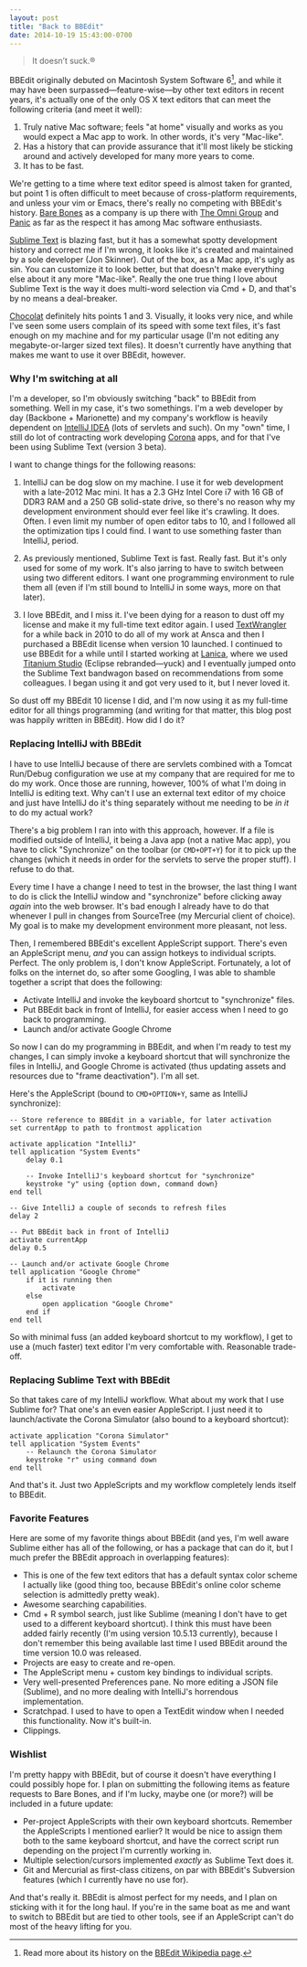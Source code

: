```yaml
---
layout: post
title: "Back to BBEdit"
date: 2014-10-19 15:43:00-0700
---
```


> It doesn’t suck.®

BBEdit originally debuted on Macintosh System Software 6[^1], and while it may have been surpassed&mdash;feature-wise&mdash;by other text editors in recent years, it's actually one of the only OS X text editors that can meet the following criteria (and meet it well):

1. Truly native Mac software; feels "at home" visually and works as you would expect a Mac app to work. In other words, it's very "Mac-like".
2. Has a history that can provide assurance that it'll most likely be sticking around and actively developed for many more years to come.
3. It has to be fast.

We're getting to a time where text editor speed is almost taken for granted, but point 1 is often difficult to meet because of cross-platform requirements, and unless your vim or Emacs, there's really no competing with BBEdit's history. [Bare Bones][barebones] as a company is up there with [The Omni Group][omni] and [Panic][panic] as far as the respect it has among Mac software enthusiasts.

[Sublime Text][sublime] is blazing fast, but it has a somewhat spotty development history and correct me if I'm wrong, it looks like it's created and maintained by a sole developer (Jon Skinner). Out of the box, as a Mac app, it's ugly as sin. You can customize it to look better, but that doesn't make everything else about it any more "Mac-like". Really the one true thing I love about Sublime Text is the way it does multi-word selection via Cmd + D, and that's by no means a deal-breaker.

[Chocolat][chocolat] definitely hits points 1 and 3. Visually, it looks very nice, and while I've seen some users complain of its speed with some text files, it's fast enough on my machine and for my particular usage (I'm not editing any megabyte-or-larger sized text files). It doesn't currently have anything that makes me want to use it over BBEdit, however.

### Why I'm switching at all

I'm a developer, so I'm obviously switching "back" to BBEdit from something. Well in my case, it's two somethings. I'm a web developer by day (Backbone + Marionette) and my company's workflow is heavily dependent on [IntelliJ IDEA][intellij] (lots of servlets and such).  On my "own" time, I still do lot of contracting work developing [Corona][corona] apps, and for that I've been using Sublime Text (version 3 beta).

I want to change things for the following reasons:

1. IntelliJ can be dog slow on my machine. I use it for web development with a late-2012 Mac mini. It has a 2.3 GHz Intel Core i7 with 16 GB of DDR3 RAM and a 250 GB solid-state drive, so there's no reason why my development environment should ever feel like it's crawling. It does. Often. I even limit my number of open editor tabs to 10, and I followed all the optimization tips I could find. I want to use something faster than IntelliJ, period.

2. As previously mentioned, Sublime Text is fast. Really fast. But it's only used for some of my work. It's also jarring to have to switch between using two different editors. I want one programming environment to rule them all (even if I'm still bound to IntelliJ in some ways, more on that later).

3. I love BBEdit, and I miss it. I've been dying for a reason to dust off my license and make it my full-time text editor again. I used [TextWrangler][textwrangler] for a while back in 2010 to do all of my work at Ansca and then I purchased a BBEdit license when version 10 launched. I continued to use BBEdit for a while until I started working at [Lanica][lanica], where we used [Titanium Studio][tistudio] (Eclipse rebranded&mdash;yuck) and I eventually jumped onto the Sublime Text bandwagon based on recommendations from some colleagues. I began using it and got very used to it, but I never loved it.

So dust off my BBEdit 10 license I did, and I'm now using it as my full-time editor for all things programming (and writing for that matter, this blog post was happily written in BBEdit). How did I do it?

### Replacing IntelliJ with BBEdit

I have to use IntelliJ because of there are servlets combined with a Tomcat Run/Debug configuration we use at my company that are required for me to do my work. Once those are running, however, 100% of what I'm doing in IntelliJ is editing text. Why can't I use an external text editor of my choice and just have IntelliJ do it's thing separately without me needing to be _in it_ to do my actual work?

There's a big problem I ran into with this approach, however. If a file is modified outside of IntelliJ, it being a Java app (not a native Mac app), you have to click "Synchronize" on the toolbar (or `CMD+OPT+Y`) for it to pick up the changes (which it needs in order for the servlets to serve the proper stuff). I refuse to do that.

Every time I have a change I need to test in the browser, the last thing I want to do is click the IntelliJ window and "synchronize" before clicking away _again_ into the web browser. It's bad enough I already have to do that whenever I pull in changes from SourceTree (my Mercurial client of choice). My goal is to make my development environment more pleasant, not less.

Then, I remembered BBEdit's excellent AppleScript support. There's even an AppleScript menu, _and_ you can assign hotkeys to individual scripts. Perfect. The only problem is, I don't know AppleScript. Fortunately, a lot of folks on the internet do, so after some Googling, I was able to shamble together a script that does the following:

* Activate IntelliJ and invoke the keyboard shortcut to "synchronize" files.
* Put BBEdit back in front of IntelliJ, for easier access when I need to go back to programming.
* Launch and/or activate Google Chrome

So now I can do my programming in BBEdit, and when I'm ready to test my changes, I can simply invoke a keyboard shortcut that will synchronize the files in IntelliJ, and Google Chrome is activated (thus updating assets and resources due to "frame deactivation"). I'm all set.

Here's the AppleScript (bound to `CMD+OPTION+Y`, same as IntelliJ synchronize):

    -- Store reference to BBEdit in a variable, for later activation
    set currentApp to path to frontmost application
    
    activate application "IntelliJ"
    tell application "System Events"
        delay 0.1
    
        -- Invoke IntelliJ's keyboard shortcut for "synchronize"
        keystroke "y" using {option down, command down}
    end tell
    
    -- Give IntelliJ a couple of seconds to refresh files
    delay 2

    -- Put BBEdit back in front of IntelliJ
    activate currentApp
    delay 0.5

    -- Launch and/or activate Google Chrome
    tell application "Google Chrome"
        if it is running then
            activate
        else
            open application "Google Chrome"
        end if
    end tell
    
So with minimal fuss (an added keyboard shortcut to my workflow), I get to use a (much faster) text editor I'm very comfortable with. Reasonable trade-off.

### Replacing Sublime Text with BBEdit

So that takes care of my IntelliJ workflow. What about my work that I use Sublime for? That one's an even easier AppleScript. I just need it to launch/activate the Corona Simulator (also bound to a keyboard shortcut):

    activate application "Corona Simulator"
    tell application "System Events"
        -- Relaunch the Corona Simulator
        keystroke "r" using command down
    end tell
    
And that's it. Just two AppleScripts and my workflow completely lends itself to BBEdit.

### Favorite Features

Here are some of my favorite things about BBEdit (and yes, I'm well aware Sublime either has all of the following, or has a package that can do it, but I much prefer the BBEdit approach in overlapping features):

* This is one of the few text editors that has a default syntax color scheme I actually like (good thing too, because BBEdit's online color scheme selection is admittedly pretty weak).
* Awesome searching capabilities.
* Cmd + R symbol search, just like Sublime (meaning I don't have to get used to a different keyboard shortcut). I think this must have been added fairly recently (I'm using version 10.5.13 currently), because I don't remember this being available last time I used BBEdit around the time version 10.0 was released.
* Projects are easy to create and re-open.
* The AppleScript menu + custom key bindings to individual scripts.
* Very well-presented Preferences pane. No more editing a JSON file (Sublime), and no more dealing with IntelliJ's horrendous implementation.
* Scratchpad. I used to have to open a TextEdit window when I needed this functionality. Now it's built-in.
* Clippings.

### Wishlist

I'm pretty happy with BBEdit, but of course it doesn't have everything I could possibly hope for. I plan on submitting the following items as feature requests to Bare Bones, and if I'm lucky, maybe one (or more?) will be included in a future update:

* Per-project AppleScripts with their own keyboard shortcuts. Remember the AppleScripts I mentioned earlier? It would be nice to assign them both to the same keyboard shortcut, and have the correct script run depending on the project I'm currently working in.
* Multiple selection/cursors implemented _exactly_ as Sublime Text does it.
* Git and Mercurial as first-class citizens, on par with BBEdit's Subversion features (which I currently have no use for).

And that's really it. BBEdit is almost perfect for my needs, and I plan on sticking with it for the long haul. If you're in the same boat as me and want to switch to BBEdit but are tied to other tools, see if an AppleScript can't do most of the heavy lifting for you.

[^1]: Read more about its history on the [BBEdit Wikipedia page][bbedit-wikipedia].

[barebones]: http://www.barebones.com
[omni]: http://www.omnigroup.com
[panic]: http://www.panic.com
[sublime]: http://www.sublimetext.com
[chocolat]: https://chocolatapp.com
[intellij]: https://www.jetbrains.com/idea/
[corona]: http://coronalabs.com/products/corona-sdk/
[textwrangler]: http://www.barebones.com/products/textwrangler/
[lanica]: http://lanica.co
[tistudio]: http://www.appcelerator.com/titanium/titanium-studio/
[bbedit-wikipedia]: http://en.wikipedia.org/wiki/BBEdit